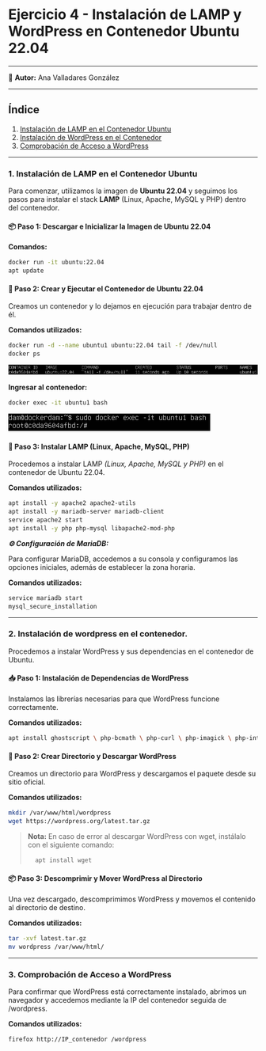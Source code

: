 # Ejercicio 4 - Instalación de LAMP y WordPress en Contenedor Ubuntu 22.04

---

👤 **Autor:** Ana Valladares González

---

## Índice
1. [Instalación de LAMP en el Contenedor Ubuntu](#1-instalación-de-lamp-en-el-contenedor-ubuntu)
2. [Instalación de WordPress en el Contenedor](#2-instalación-de-wordpress-en-el-contenedor)
3. [Comprobación de Acceso a WordPress](#3-comprobación-de-acceso-a-wordpress)

---

### 1. Instalación de LAMP en el Contenedor Ubuntu

Para comenzar, utilizamos la imagen de **Ubuntu 22.04** y seguimos los pasos para instalar el stack **LAMP** (Linux, Apache, MySQL y PHP) dentro del contenedor.

#### 📦 Paso 1: Descargar e Inicializar la Imagen de Ubuntu 22.04

**Comandos:**
```bash
docker run -it ubuntu:22.04
apt update
```

#### 🚀 Paso 2:  Crear y Ejecutar el Contenedor de Ubuntu 22.04

Creamos un contenedor y lo dejamos en ejecución para trabajar dentro de él.

**Comandos utilizados:**
```bash
docker run -d --name ubuntu1 ubuntu:22.04 tail -f /dev/null
docker ps
```
![Docker ps](img/cap1.png)

**Ingresar al contenedor:**
```bash
docker exec -it ubuntu1 bash
```
![Docker exec](img/cap2.png)

#### 🔧 Paso 3:  Instalar LAMP (Linux, Apache, MySQL, PHP)

Procedemos a instalar LAMP *(Linux, Apache, MySQL y PHP)* en el contenedor de Ubuntu 22.04.

**Comandos utilizados:**
```bash
apt install -y apache2 apache2-utils
apt install -y mariadb-server mariadb-client
service apache2 start
apt install -y php php-mysql libapache2-mod-php
```

***⚙️ Configuración de MariaDB:***

Para configurar MariaDB, accedemos a su consola y configuramos las opciones iniciales, además de establecer la zona horaria.

**Comandos utilizados:**
```bash
service mariadb start
mysql_secure_installation
```
--- 

### 2.  Instalación de wordpress en el contenedor.

Procedemos a instalar WordPress y sus dependencias en el contenedor de Ubuntu.

#### 📥 Paso 1: Instalación de Dependencias de WordPress

Instalamos las librerías necesarias para que WordPress funcione correctamente.

**Comandos utilizados:**
```bash
apt install ghostscript \ php-bcmath \ php-curl \ php-imagick \ php-intl \ php-json \ php-mbstring \ php-mysql \ php-xml \ php-zip
```

#### 📂  Paso 2: Crear Directorio y Descargar WordPress

Creamos un directorio para WordPress y descargamos el paquete desde su sitio oficial.

**Comandos utilizados:**
```bash
mkdir /var/www/html/wordpress
wget https://wordpress.org/latest.tar.gz
```

> **Nota:** En caso de error al descargar WordPress con wget, instálalo con el siguiente comando:
> ```bash
>   apt install wget
> ```

#### 📦  Paso 3: Descomprimir y Mover WordPress al Directorio

Una vez descargado, descomprimimos WordPress y movemos el contenido al directorio de destino.

**Comandos utilizados:**
```bash
tar -xvf latest.tar.gz
mv wordpress /var/www/html/
```

---

### 3.  Comprobación de Acceso a WordPress

Para confirmar que WordPress está correctamente instalado, abrimos un navegador y accedemos mediante la IP del contenedor seguida de /wordpress.

**Comandos utilizados:**
```bash
firefox http://IP_contenedor /wordpress
```
